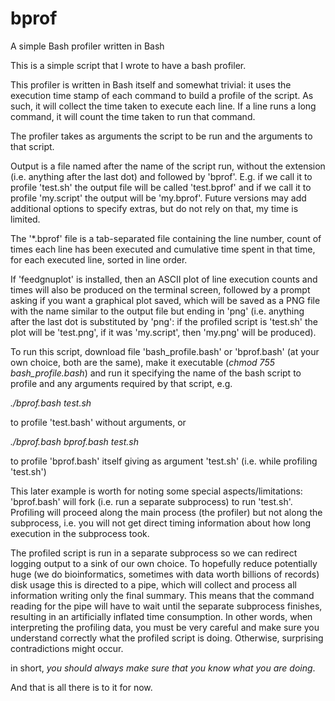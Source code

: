 # bprof
A simple Bash profiler written in Bash

This is a simple script that I wrote to have a bash profiler.

This profiler is written in Bash itself and somewhat trivial: it uses the execution time stamp 
of each command to build a profile of the script. As such, it will collect the time taken to 
execute each line. If a line runs a long command, it will count the time taken to run that 
command.

The profiler takes as arguments the script to be run and the arguments to that script.

Output is a file named after the name of the script run, without the extension (i.e. anything
after the last dot) and followed by 'bprof'. E.g. if we call it to profile 'test.sh' the 
output file will be called 'test.bprof' and if we call it to profile 'my.script' the output
will be 'my.bprof'. Future versions may add additional options to specify extras, but do not
rely on that, my time is limited.

The '*.bprof' file is a tab-separated file containing the line number, count of times each
line has been executed and cumulative time spent in that time, for each executed line, sorted
in line order.

If 'feedgnuplot' is installed, then an ASCII plot of line execution counts and times will also
be produced on the terminal screen, followed by a prompt asking if you want a graphical plot
saved, which will be saved as a PNG file with the name similar to the output file but ending 
in 'png' (i.e. anything after the last dot is substituted by 'png': if the profiled script is 
'test.sh' the plot will be 'test.png', if it was 'my.script', then 'my.png' will be produced).

To run this script, download file 'bash_profile.bash' or 'bprof.bash' (at your own choice, both 
are the same), make it executable (_chmod 755 bash_profile.bash_) and run it specifying the
name of the bash script to profile and any arguments required by that script, e.g.

_./bprof.bash test.sh_

to profile 'test.bash' without arguments, or

_./bprof.bash bprof.bash test.sh_

to profile 'bprof.bash' itself giving as argument 'test.sh' (i.e. while profiling 'test.sh')

This later example is worth for noting some special aspects/limitations: 'bprof.bash' will
fork (i.e. run a separate subprocess) to run 'test.sh'. Profiling will proceed along the 
main process (the profiler) but not along the subprocess, i.e. you will not get direct timing
information about how long execution in the subprocess took. 

The profiled script is run in a separate subprocess so we can redirect logging output to a 
sink of our own choice. To hopefully reduce potentially huge (we do bioinformatics, sometimes
with data worth billions of records) disk usage this is directed to a pipe, which will collect 
and process all information writing only the final summary. This means that the command 
reading for the pipe will have to wait until the separate subprocess finishes, resulting
in an artificially inflated time consumption. In other words, when interpreting the
profiling data, you must be very careful and make sure you understand correctly what the
profiled script is doing. Otherwise, surprising contradictions might occur.

in short, *you should always make sure that you know what you are doing*.

And that is all there is to it for now.

